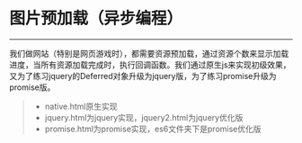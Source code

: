# 图片预加载（异步编程）

------
我们做网站（特别是网页游戏时），都需要资源预加载，通过资源个数来显示加载进度，当所有资源加载完成时，执行回调函数。我们通过原生js来实现初级效果，又为了练习jquery的Deferred对象升级为jquery版，为了练习promise升级为promise版。

> * native.html原生实现
> * jquery.html为jquery实现，jquery2.html为jquery优化版
> * promise.html为promise实现，es6文件夹下是promise优化版
